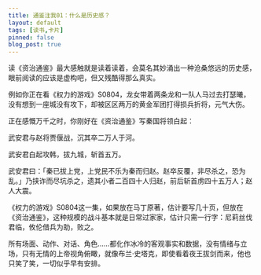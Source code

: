 ```yaml
---
title: 通鉴注我01：什么是历史感？
layout: default
tags: [读书,卡片]
pinned: false
blog_post: true
---
```


读《资治通鉴》最大感触就是读着读着，会莫名其妙涌出一种沧桑悠远的历史感，眼前阅读的应该是虚构吧，但又残酷得那么真实。

例如你正在看《权力的游戏》S0804，龙女带着两条龙和一队人马过去打瑟曦，没有想到一座城没有攻下，却被区区两万的黄金军团打得损兵折将，元气大伤。

正在感慨万千之时，你刚好在《资治通鉴》写秦国将领白起：

武安君与赵将贾偃战，沉其卒二万人于河。

武安君白起攻韩，拔九城，斩首五万。

武安君曰：「秦已拔上党，上党民不乐为秦而归赵。赵卒反覆，非尽杀之，恐为乱。」乃挟诈而尽坑杀之，遗其小者二百四十人归赵，前后斩首虏四十五万人；赵人大震。

《权力的游戏》S0804这一集，如果放在马丁原著，估计要写几十页，但放在《资治通鉴》，这种规模的战斗基本就是日常过家家，估计只需一行字：尼莉丝伐君临，攸伦借兵为助，败之。

所有场面、动作、对话、角色……都化作冰冷的客观事实和数据，没有情绪与立场，只有无情的上帝视角俯瞰，就像布兰·史塔克，即使看着夜王拔剑而来，他也只笑了笑，一切似乎早有安排。